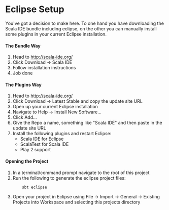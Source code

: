 # Eclipse Setup
You've got a decision to make here. To one hand you have 
downloading the Scala IDE bundle including eclipse, on the other you can 
manually install some plugins in your current Eclipse installation.
 
#### The Bundle Way
1. Head to http://scala-ide.org/
2. Click Download -> Scala IDE
3. Follow installation instructions
4. Job done

#### The Plugins Way
1. Head to http://scala-ide.org/
2. Click Download -> Latest Stable and copy the update site URL
3. Open up your current Eclipse installation
4. Navigate to Help -> Install New Software...
5. Click Add...
6. Give the Repo a name, something like "Scala IDE" and then paste in the update site URL
7. Install the following plugins and restart Eclipse:
    * Scala IDE for Eclipse
    * ScalaTest for Scala IDE
    * Play 2 support    
    
#### Opening the Project
1. In a terminal/command prompt navigate to the root of this project
2. Run the following to generate the eclipse project files:
    ```
        sbt eclipse
    ```
3. Open your project in Eclipse using File -> Import -> General -> Existing Projects into Workspace and selecting this projects directory
